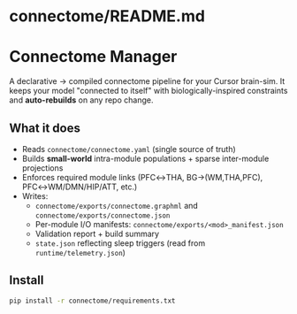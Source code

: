 # connectome/README.md
# Connectome Manager

A declarative → compiled connectome pipeline for your Cursor brain-sim. It keeps your model
"connected to itself" with biologically-inspired constraints and **auto-rebuilds** on any repo change.

## What it does
- Reads `connectome/connectome.yaml` (single source of truth)
- Builds **small-world** intra-module populations + sparse inter-module projections
- Enforces required module links (PFC↔THA, BG→(WM,THA,PFC), PFC↔WM/DMN/HIP/ATT, etc.)
- Writes:
  - `connectome/exports/connectome.graphml` and `connectome/exports/connectome.json`
  - Per-module I/O manifests: `connectome/exports/<mod>_manifest.json`
  - Validation report + build summary
  - `state.json` reflecting sleep triggers (read from `runtime/telemetry.json`)

## Install
```bash
pip install -r connectome/requirements.txt
